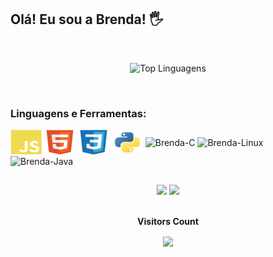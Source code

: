 ## Olá! Eu sou a Brenda! 🖐️

<br>
<p align="center">
  <img src="https://github-readme-stats.vercel.app/api/top-langs/?username=brendaschussler&langs_count=10&layout=compact&theme=cobalt&card_width=500&title_color=ff0099&bg_color=000022&text_color=ff99cc" alt="Top Linguagens">
</p>

 <br>

 
### Linguagens e Ferramentas:
 <div>
  <img align="center" alt="Brenda-Js" height="40" width="50" src="https://raw.githubusercontent.com/devicons/devicon/master/icons/javascript/javascript-plain.svg">
  <img align="center" alt="Brenda-HTML" height="40" width="50" src="https://raw.githubusercontent.com/devicons/devicon/master/icons/html5/html5-original.svg">
  <img align="center" alt="Brenda-CSS" height="40" width="50" src="https://raw.githubusercontent.com/devicons/devicon/master/icons/css3/css3-original.svg">
  <img align="center" alt="Brenda-Python" height="40" width="50" src="https://raw.githubusercontent.com/devicons/devicon/master/icons/python/python-original.svg">
  <img  align="center" alt="Brenda-C" height="40" width="50" src="https://cdn.jsdelivr.net/gh/devicons/devicon/icons/c/c-original.svg">
  <img  align="center" alt="Brenda-Linux" height="40" width="50" src="https://cdn.jsdelivr.net/gh/devicons/devicon/icons/linux/linux-original.svg">
  <img  align="center" alt="Brenda-Java" height="40" width="50" src="https://cdn.jsdelivr.net/gh/devicons/devicon/icons/java/java-original.svg">
  
</div>

  ##
  


<div align="center"> 
  <a href="https://www.instagram.com/brendaschussler/" target="_blank"><img src="https://img.shields.io/badge/-Instagram-%23E4405F?style=for-the-badge&logo=instagram&logoColor=white" target="_blank"></a>
  <a href = "mailto:brendaschussler@gmail.com"><img src="https://img.shields.io/badge/-Gmail-%23333?style=for-the-badge&logo=gmail&logoColor=white" target="_blank"></a>
</div>
  <br>
 <div align="center">
<p align="centre"><b>Visitors Count</b></p>  
<p align="center"><img align="center" src="https://profile-counter.glitch.me/{brendaschussler}/count.svg" /></p> 
</div>
